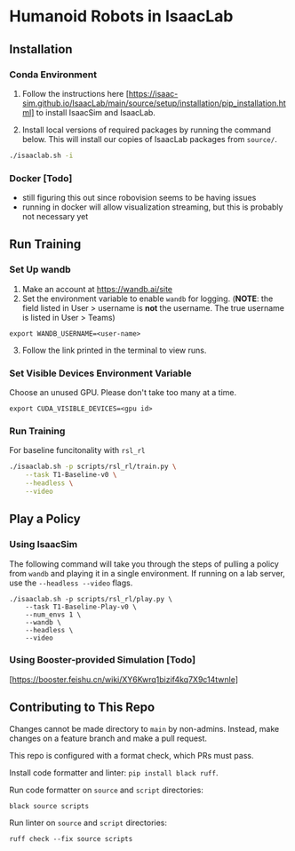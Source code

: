 # Humanoid Robots in IsaacLab

## Installation
### Conda Environment
1. Follow the instructions here [https://isaac-sim.github.io/IsaacLab/main/source/setup/installation/pip_installation.html] to install IsaacSim and IsaacLab.


2. Install local versions of required packages by running the command below. This will install our copies of IsaacLab packages from `source/`.
```bash
./isaaclab.sh -i
```

### Docker [Todo]
* still figuring this out since robovision seems to be having issues
* running in docker will allow visualization streaming, but this is probably not necessary yet

## Run Training

### Set Up wandb
1. Make an account at https://wandb.ai/site
2. Set the environment variable to enable `wandb` for logging. (**NOTE**: the field listed in User > username is **not** the username. The true username is listed in User > Teams)
```
export WANDB_USERNAME=<user-name>
```
3. Follow the link printed in the terminal to view runs.

### Set Visible Devices Environment Variable

Choose an unused GPU. Please don't take too many at a time.
```
export CUDA_VISIBLE_DEVICES=<gpu id>
```

### Run Training
For baseline funcitonality with `rsl_rl`

```bash
./isaaclab.sh -p scripts/rsl_rl/train.py \
    --task T1-Baseline-v0 \
    --headless \
    --video
```

## Play a Policy
### Using IsaacSim
The following command will take you through the steps of pulling a policy from `wandb` and playing it in a single environment. If running on a lab server, use the `--headless --video` flags.

```
./isaaclab.sh -p scripts/rsl_rl/play.py \
    --task T1-Baseline-Play-v0 \
    --num_envs 1 \
    --wandb \
    --headless \
    --video 
```

### Using Booster-provided Simulation [Todo]
[https://booster.feishu.cn/wiki/XY6Kwrq1bizif4kq7X9c14twnle]

## Contributing to This Repo
Changes cannot be made directory to `main` by non-admins. Instead, make changes on a feature branch and make a pull request.

This repo is configured with a format check, which PRs must pass.

Install code formatter and linter: `pip install black ruff`.

Run code formatter on `source` and `script` directories:
```
black source scripts
```

Run linter on `source` and `script` directories:
```
ruff check --fix source scripts
```
